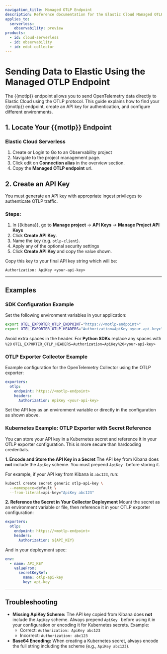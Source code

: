 ```yaml
---
navigation_title: Managed OTLP Endpoint
description: Reference documentation for the Elastic Cloud Managed OTLP Endpoint.
applies_to:
  serverless:
    observability: preview
products:
  - id: cloud-serverless
  - id: observability
  - id: edot-collector
---
```


# Sending Data to Elastic Using the Managed OTLP Endpoint

The {{motlp}} endpoint allows you to send OpenTelemetry data directly to Elastic Cloud using the OTLP protocol. This guide explains how to find your {{motlp}} endpoint, create an API key for authentication, and configure different environments.


## 1. Locate Your {{motlp}} Endpoint

### Elastic Cloud Serverless
1. Create or Login to Go to an Observability project
2. Navigate to the project management page.
3. Click edit on **Connection alias** in the overview section.
4. Copy the **Managed OTLP endpoint** url.

<!--
## commented out until mOTLP on ECH is available
### Elastic Cloud on Elasticsearch ({{ech}})
1. Open your deployment in the Elastic Cloud console.
2. Navigate to **Integrations** and find **OpenTelemetry** or **Managed OTLP**.
3. Copy the endpoint URL shown.

### Self-Managed
For self-managed environments, you can deploy and expose an OTLP-compatible endpoint using the {{edot_collector}} as a gateway. Refer to [EDOT deployment docs](https://www.elastic.co/docs/reference/opentelemetry/edot-collector/modes#edot-collector-as-gateway).

-->

## 2. Create an API Key

You must generate an API key with appropriate ingest privileges to authenticate OTLP traffic.

### Steps:
1. In {{kibana}}, go to **Manage project** → **API Keys** → **Manage Project API Keys** 
2. Click **Create API Key**.
3. Name the key (e.g. `otlp-client`).
4. Apply any of the optional security settings
5. Click **Create API Key** and copy the value shown.

Copy this key to your final API key string which will be:

```
Authorization: ApiKey <your-api-key>
```

---

## Examples

### SDK Configuration Example

Set the following environment variables in your application:

```bash
export OTEL_EXPORTER_OTLP_ENDPOINT="https://<motlp-endpoint>"
export OTEL_EXPORTER_OTLP_HEADERS="Authorization=ApiKey <your-api-key>"
```

Avoid extra spaces in the header. For **Python SDKs** replace any spaces with `%20` 
`OTEL_EXPORTER_OTLP_HEADERS=Authorization=ApiKey%20<your-api-key>`

### OTLP Exporter Collector Example

Example configuration for the OpenTelemetry Collector using the OTLP exporter:

```yaml
exporters:
  otlp:
    endpoint: https://<motlp-endpoint>
    headers:
      Authorization: ApiKey <your-api-key>
```

Set the API key as an environment variable or directly in the configuration as shown above.

### Kubernetes Example: OTLP Exporter with Secret Reference
You can store your API key in a Kubernetes secret and reference it in your OTLP exporter configuration. This is more secure than hardcoding credentials.

**1. Encode and Store the API Key in a Secret**
The API key from Kibana does **not** include the `ApiKey` scheme. You must prepend `ApiKey ` before storing it.

For example, if your API key from Kibana is `abc123`, run:
```bash
kubectl create secret generic otlp-api-key \
  --namespace=default \
  --from-literal=api-key="ApiKey abc123"
```

**2. Reference the Secret in Your Collector Deployment**
Mount the secret as an environment variable or file, then reference it in your OTLP exporter configuration:
```yaml
exporters:
  otlp:
    endpoint: https://<motlp-endpoint>
    headers:
      Authorization: ${API_KEY}
```
And in your deployment spec:
```yaml
env:
  - name: API_KEY
    valueFrom:
      secretKeyRef:
        name: otlp-api-key
        key: api-key
```

---

## Troubleshooting
- **Missing ApiKey Scheme:** The API key copied from Kibana does **not** include the `ApiKey` scheme. Always prepend `ApiKey ` before using it in your configuration or encoding it for Kubernetes secrets. Example:
  - Correct: `Authorization: ApiKey abc123`
  - Incorrect: `Authorization: abc123`
- **Base64 Encoding:** When creating a Kubernetes secret, always encode the full string including the scheme (e.g., `ApiKey abc123`).
